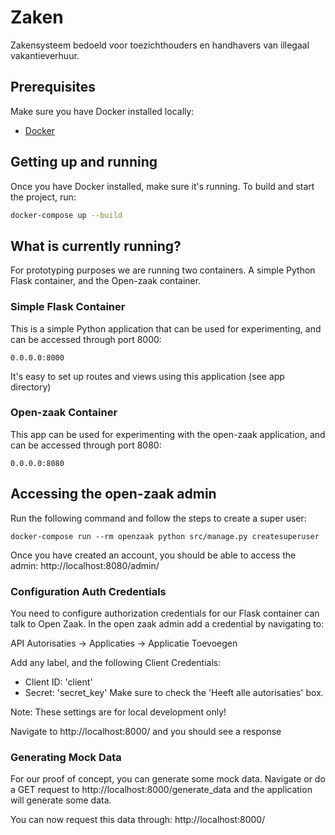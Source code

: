 # Zaken
Zakensysteem bedoeld voor toezichthouders en handhavers van illegaal vakantieverhuur.

## Prerequisites
Make sure you have Docker installed locally:
- [Docker](https://docs.docker.com/docker-for-mac/install/)

## Getting up and running
Once you have Docker installed, make sure it's running.
To build and start the project, run:
```bash
docker-compose up --build
```

## What is currently running?
For prototyping purposes we are running two containers. A simple Python Flask container, and the Open-zaak container. 

### Simple Flask Container
This is a simple Python application that can be used for experimenting, and can be accessed through port 8000: 
```
0.0.0.0:8000
```
It's easy to set up routes and views using this application (see app directory)

### Open-zaak Container
This app can be used for experimenting with the open-zaak application, and can be accessed through port 8080:
```
0.0.0.0:8080
```

## Accessing the open-zaak admin
Run the following command and follow the steps to create a super user:
```
docker-compose run --rm openzaak python src/manage.py createsuperuser
```

Once you have created an account, you should be able to access the admin:
http://localhost:8080/admin/

### Configuration Auth Credentials 
You need to configure authorization credentials for our Flask container can talk to Open Zaak.
In the open zaak admin add a credential by navigating to:

API Autorisaties -> Applicaties -> Applicatie Toevoegen

Add any label, and the following Client Credentials:
- Client ID: 'client'
- Secret: 'secret_key'
Make sure to check the 'Heeft alle autorisaties' box.

Note: These settings are for local development only! 

Navigate to http://localhost:8000/ and you should see a response

### Generating Mock Data
For our proof of concept, you can generate some mock data.
Navigate or do a GET request to http://localhost:8000/generate_data and the application will generate some data.

You can now request this data through: http://localhost:8000/



